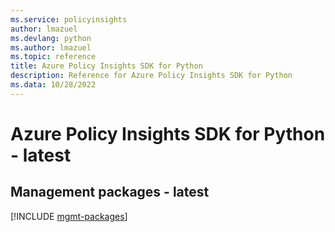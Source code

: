 ```yaml
---
ms.service: policyinsights
author: lmazuel
ms.devlang: python
ms.author: lmazuel
ms.topic: reference
title: Azure Policy Insights SDK for Python
description: Reference for Azure Policy Insights SDK for Python
ms.data: 10/28/2022
---
```

# Azure Policy Insights SDK for Python - latest

## Management packages - latest
[!INCLUDE [mgmt-packages](policy-insights-mgmt-index.md)]